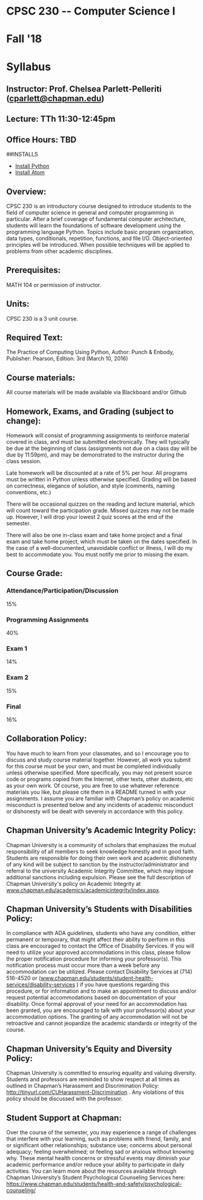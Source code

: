 # CPSC 230 --  Computer Science I
# Fall '18
# Syllabus

## Instructor: Prof. Chelsea Parlett-Pelleriti (cparlett@chapman.edu)
## Lecture: TTh 11:30-12:45pm
## Office Hours: TBD
##INSTALLS

* [Install Python](https://www.anaconda.com/download/#macos)
* [Install Atom](https://atom.io/)

## Overview:
CPSC 230 is an introductory course designed to introduce students to the field of computer science in general and computer programming in particular. After a brief coverage of fundamental computer architecture, students will learn the foundations of software development using the programming language Python. Topics include basic program organization, data types, conditionals, repetition, functions, and file I/O. Object-oriented principles will be introduced. When possible techniques will be applied to problems from other academic disciplines.

## Prerequisites:
MATH 104 or permission of instructor.

## Units:
CPSC 230 is a 3 unit course.

## Required Text:
The Practice of Computing Using Python, Author: Punch & Enbody,
Publisher: Pearson, Edition: 3rd (March 10, 2016)

##  Course materials:
All course materials will be made available via Blackboard and/or Github

## Homework, Exams, and Grading (subject to change):
Homework will consist of programming assignments to reinforce material covered in class, and must be submitted electronically. They will typically be due at the beginning of class (assignments not due on a class day will be due by 11:59pm), and may be demonstrated to the instructor during the class session.

Late homework will be discounted at a rate of 5% per hour. All programs must be written in Python unless otherwise specified. Grading will be based on correctness, elegance of solution, and style (comments, naming conventions, etc.)

There will be occasional quizzes on the reading and lecture material, which will count toward the participation grade. Missed quizzes may not be made up. However, I will drop your lowest 2 quiz scores at the end of the semester.

There will also be  one in-class exam and take home project and a final exam and take home project, which must be taken on the dates specified. In the case of a well-documented, unavoidable conflict or illness, I will do my best to accommodate you. You must notify me prior to missing the exam.

## Course Grade:
### Attendance/Participation/Discussion
15%
### Programming Assignments
40%
### Exam 1
14%
### Exam 2
15%
### Final
16%

## Collaboration Policy:
You have much to learn from your classmates, and so I encourage you to discuss and study course material together. However, all work you submit for this course must be your own, and must be completed individually unless otherwise specified. More specifically, you may not present source code or programs copied from the Internet, other texts, other students, etc as your own work. Of course, you are free to use whatever reference materials you like, but please cite them in a README turned in with your assignments. I assume you are familiar with Chapman’s policy on academic misconduct is presented below and any incidents of academic misconduct or dishonesty will be dealt with severely in accordance with this policy.

## Chapman University’s Academic Integrity Policy:
Chapman University is a community of scholars that emphasizes the mutual  responsibility of all members to seek knowledge honestly and in good faith. Students are responsible for doing their own work and academic dishonesty of any kind will be subject to sanction by the instructor/administrator and referral to the university Academic Integrity Committee, which may impose additional sanctions including expulsion. Please see the full description of Chapman University's policy on Academic Integrity at www.chapman.edu/academics/academicintegrity/index.aspx.

## Chapman University’s Students with Disabilities Policy:
In compliance with ADA guidelines, students who have any condition, either permanent or temporary, that might affect their ability to perform in this class are encouraged to contact the Office of Disability Services. If you will need to utilize your approved accommodations in this class, please follow the proper notification procedure for informing your professor(s). This notification process must occur more than a week before any accommodation can be utilized. Please contact Disability Services at (714) 516-4520 or (www.chapman.edu/students/student-health-services/disability-services ) if you have questions regarding this procedure, or for information and to make an appointment to discuss and/or request potential accommodations based on documentation of your disability. Once formal approval of your need for an accommodation has been granted, you are encouraged to talk with your professor(s) about your accommodation options. The granting of any accommodation will not be retroactive and cannot jeopardize the academic standards or integrity of the course.

## Chapman University’s Equity and Diversity Policy:
Chapman University is committed to ensuring equality and valuing diversity. Students and professors are reminded to show respect at all times as outlined in Chapman’s Harassment and Discrimination Policy: http://tinyurl.com/CUHarassment-Discrimination . Any violations of this policy should be discussed with the professor.

## Student Support at Chapman:
Over the course of the semester, you may experience a range of challenges that interfere with your learning, such as problems with friend, family, and or significant other relationships; substance use; concerns about personal adequacy; feeling overwhelmed; or feeling sad or anxious without knowing why. These mental health concerns or stressful events may diminish your academic performance and/or reduce your ability to participate in daily activities. You can learn more about the resources available through Chapman University’s Student Psychological Counseling Services here:
https://www.chapman.edu/students/health-and-safety/psychological-counseling/
